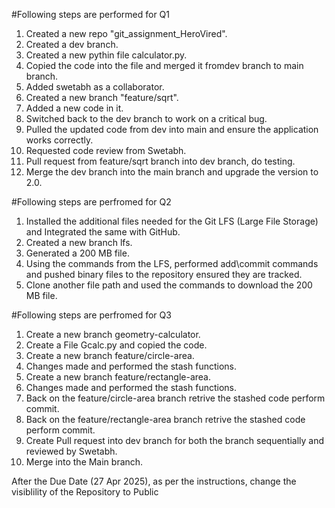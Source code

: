 #Following steps are performed for Q1
1. Created a new repo "git_assignment_HeroVired".
2. Created a dev branch.
3. Created a new pythin file calculator.py.
4. Copied the code into the file and merged it fromdev branch to main branch.
5. Added swetabh as a collaborator.
6. Created a new branch "feature/sqrt".
7. Added a new code in it.
8. Switched back to the dev branch to work on a critical bug.
9. Pulled the updated code from dev into main and ensure the application works correctly.
10. Requested code review from Swetabh.
11. Pull request from feature/sqrt branch into dev branch, do testing.
12. Merge the dev branch into the main branch and upgrade the version to 2.0.

#Following steps are perfromed for Q2

1. Installed the additional files needed for the Git LFS (Large File Storage) and Integrated the same with GitHub.
2. Created a new branch lfs.
3. Generated a 200 MB file.
4. Using the commands from the LFS, performed add\commit commands and pushed binary files to the repository ensured they are tracked.
5. Clone another file path and used the commands to download the 200 MB file.
  
#Following steps are perfromed for Q3
1. Create a new branch geometry-calculator.
2. Create a File Gcalc.py and copied the code.
3. Create a new branch feature/circle-area.
4. Changes made and performed the stash functions.
5. Create a new branch feature/rectangle-area.
6. Changes made and performed the stash functions.
7. Back on the feature/circle-area branch retrive the stashed code perform commit.
8. Back on the feature/rectangle-area branch retrive the stashed code perform commit.
9. Create Pull request into dev branch for both the branch sequentially and reviewed by Swetabh.
10. Merge into the Main branch.

After the Due Date (27 Apr 2025), as per the instructions, change the visiblility of the Repository to Public
